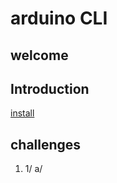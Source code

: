 # arduino CLI
## welcome
## Introduction 
<a href="https://arduino.github.io/arduino-cli/0.33/installation/">install</a>
## challenges 
1. 1/
   a/

